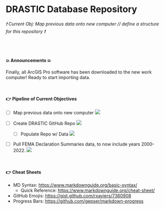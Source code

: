 # DRASTIC Database Repository

###### :exclamation: Current Obj: Map previous data onto new computer // define a structure for this repository :exclamation:


<br>


#### :boom: Announcements :boom:
Finally, all ArcGIS Pro software has been downloaded to the new work computer! Ready to start importing data.


<br>


#### :point_right: Pipeline of Current Objectives
- [ ] Map previous data onto new computer  ![](https://geps.dev/progress/00)

- [ ] Create DRASTIC GitHub Repo  ![](https://geps.dev/progress/0)

  - [ ] Populate Repo w/ Data  ![](https://geps.dev/progress/0)

- [ ] Pull FEMA Declaration Summaries data, to now include years 2000-2022.  ![](https://geps.dev/progress/0)


<br>


#### :point_right: Cheat Sheets
- MD Syntax: <https://www.markdownguide.org/basic-syntax/>
  - Quick Reference: <https://www.markdownguide.org/cheat-sheet/>
- GitHub Emojis: <https://gist.github.com/rxaviers/7360908>
- Progress Bars: <https://github.com/gepser/markdown-progress>
